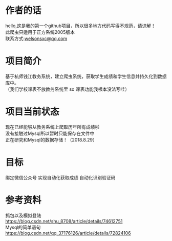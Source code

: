 # 作者的话
  hello,这是我的第一个github项目，所以很多地方代码写得不规范，请谅解！  
  此爬虫只适用于正方系统2005版本  
  联系方式:welsonsxc@qq.com  
# 项目简介
  基于杭师钱江教务系统，建立爬虫系统，获取学生成绩和学生信息并持久化到数据库中。  
  （我们学校课表不放教务系统里 so 课表功能我根本没法写哇）
# 项目当前状态
  现在已经能够从教务系统上爬取历年所有成绩啦  
  没有接触过Mysql所以暂时只能保存在文件中  
  正在研究和Mysql的数据存储！（2018.8.29）  
# 目标
  绑定微信公众号 实现自动化获取成绩
  自动化识别验证码

# 参考资料
  抓包以及模拟登陆  
  https://blog.csdn.net/shu_8708/article/details/74612751  
  Mysql的简单语句  
  https://blog.csdn.net/qq_37176126/article/details/72824106  
